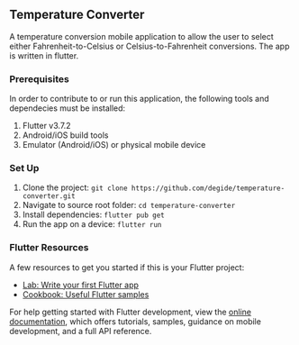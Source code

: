 ## Temperature Converter

A temperature conversion mobile application to allow the user to select either Fahrenheit-to-Celsius or Celsius-to-Fahrenheit conversions. The app is written in flutter.

### Prerequisites

In order to contribute to or run this application, the following tools and dependecies must be installed:

1. Flutter v3.7.2
2. Android/iOS build tools
3. Emulator (Android/iOS) or physical mobile device

### Set Up

1. Clone the project: `git clone https://github.com/degide/temperature-converter.git`
2. Navigate to source root folder: `cd temperature-converter`
3. Install dependencies: `flutter pub get`
4. Run the app on a device: `flutter run`

### Flutter Resources

A few resources to get you started if this is your Flutter project:

- [Lab: Write your first Flutter app](https://docs.flutter.dev/get-started/codelab)
- [Cookbook: Useful Flutter samples](https://docs.flutter.dev/cookbook)

For help getting started with Flutter development, view the
[online documentation](https://docs.flutter.dev/), which offers tutorials,
samples, guidance on mobile development, and a full API reference.

